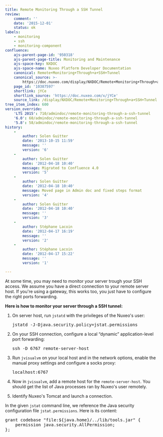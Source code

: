 ```yaml
---
title: Remote Monitoring Through a SSH Tunnel
review:
    comment: ''
    date: '2015-12-01'
    status: ok
labels:
    - monitoring
    - ssh
    - monitoring-component
confluence:
    ajs-parent-page-id: '950318'
    ajs-parent-page-title: Monitoring and Maintenance
    ajs-space-key: NXDOC
    ajs-space-name: Nuxeo Platform Developer Documentation
    canonical: Remote+Monitoring+Through+a+SSH+Tunnel
    canonical_source: >-
        https://doc.nuxeo.com/display/NXDOC/Remote+Monitoring+Through+a+SSH+Tunnel
    page_id: '10387597'
    shortlink: jYCe
    shortlink_source: 'https://doc.nuxeo.com/x/jYCe'
    source_link: /display/NXDOC/Remote+Monitoring+Through+a+SSH+Tunnel
tree_item_index: 600
version_override:
    'LTS 2015': 710/admindoc/remote-monitoring-through-a-ssh-tunnel
    '6.0': 60/admindoc/remote-monitoring-through-a-ssh-tunnel
    '5.8': 58/admindoc/remote-monitoring-through-a-ssh-tunnel
history:
    -
        author: Solen Guitter
        date: '2013-10-15 11:59'
        message: ''
        version: '6'
    -
        author: Solen Guitter
        date: '2012-04-18 10:40'
        message: Migrated to Confluence 4.0
        version: '5'
    -
        author: Solen Guitter
        date: '2012-04-18 10:40'
        message: Moved page in Admin doc and fixed steps format
        version: '4'
    -
        author: Solen Guitter
        date: '2012-04-18 10:40'
        message: ''
        version: '3'
    -
        author: Stéphane Lacoin
        date: '2012-04-17 16:19'
        message: ''
        version: '2'
    -
        author: Stéphane Lacoin
        date: '2012-04-17 15:22'
        message: ''
        version: '1'

---
```

At some time, you may need to monitor your server trough your SSH access. We assume you have a direct connection to your remote server host. If you're using a gateway, this works too, you just have to configure the right ports forwarding.

**Here is how to monitor your server through a SSH tunnel:**

1.  On server host, run `jstatd` with the privileges of the Nuxeo's user:

    <pre>jstatd -J-Djava.security.policy=jstat.permissions
    </pre>

2.  On your SSH connection, configure a local &ldquo;dynamic&rdquo; application-level port forwarding:

    <pre>ssh -D 6767 remote-server-host
    </pre>

3.  Run `jvisualvm` on your local host and in the network options, enable the manual proxy settings and configure a socks proxy:

    <pre>localhost:6767</pre>

4.  Now in `jvisualvm`, add a remote host for the `remote-server-host`.
    You should get the list of Java processes ran by Nuxeo's user remotely.
5.  Identify Nuxeo's Tomcat and launch a connection.

In the given `jstat` command line, we reference the Java security configuration file `jstat.permissions`. Here is its content:

<pre>grant codebase "file:${java.home}/../lib/tools.jar" {
    permission java.security.AllPermission;
};
</pre>
